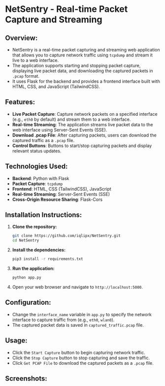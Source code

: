 # NetSentry - Real-time Packet Capture and Streaming

## Overview:
- NetSentry is a real-time packet capturing and streaming web application that allows you to capture network traffic using `tcpdump` and stream it live to a web interface.  
- The application supports starting and stopping packet capture, displaying live packet data, and downloading the captured packets in `.pcap` format.  
- It uses Flask for the backend and provides a frontend interface built with HTML, CSS, and JavaScript (TailwindCSS).

## Features:
- **Live Packet Capture**: Capture network packets on a specified interface (e.g., `eth0` by default) and stream them to a web interface.
- **Real-time Streaming**: The application streams live packet data to the web interface using Server-Sent Events (SSE).
- **Download .pcap File**: After capturing packets, users can download the captured traffic as a `.pcap` file.
- **Control Buttons**: Buttons to start/stop capturing packets and display relevant status updates.

## Technologies Used:
- **Backend**: Python with Flask
- **Packet Capture**: `tcpdump`
- **Frontend**: HTML, CSS (TailwindCSS), JavaScript
- **Real-time Streaming**: Server-Sent Events (SSE)
- **Cross-Origin Resource Sharing**: Flask-Cors

## Installation Instructions:
1. **Clone the repository:**
   ```bash
   git clone https://github.com/iqlipx/NetSentry.git
   cd NetSentry
   ```
2. **Install the dependencies:**
   ```bash
   pip3 install -r requirements.txt
   ```
3. **Run the application:**
   ```bash
   python app.py
   ```
4. Open your web browser and navigate to `http://localhost:5000`.

## Configuration:
- Change the `interface_name` variable in `app.py` to specify the network interface to capture traffic from (e.g., `eth0`, `wlan0`).
- The captured packet data is saved in `captured_traffic.pcap` file.

## Usage:
- Click the `Start Capture` button to begin capturing network traffic.
- Click the `Stop Capture` button to stop capturing and save the traffic.
- Click `Get PCAP File` to download the captured packets as a `.pcap` file.

## Screenshots:



